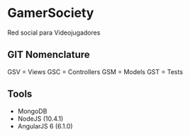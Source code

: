 # GamerSociety
Red social para Videojugadores


## GIT Nomenclature
GSV = Views
GSC = Controllers
GSM = Models
GST = Tests


## Tools
- MongoDB
- NodeJS (10.4.1)
- AngularJS 6 (6.1.0)
